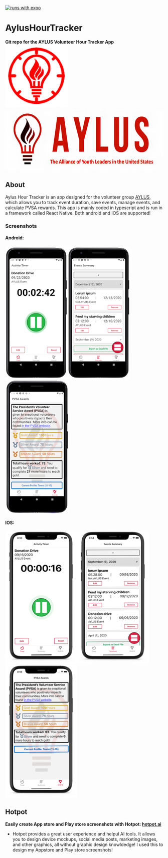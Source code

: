 [![runs with expo](https://img.shields.io/badge/Runs%20with%20Expo-4630EB.svg?style=flat-square&logo=EXPO&labelColor=f3f3f3&logoColor=000)](https://expo.io/)
# AylusHourTracker
**Git repo for the AYLUS Volunteer Hour Tracker App**  
<img src="https://github.com/AnonymousAAArdvark/AylusHourTracker/blob/master/assets/images/icon.png" height="200">
<img src="https://github.com/AnonymousAAArdvark/AylusHourTracker/blob/master/assets/images/splash.png" height="200">
## About
Aylus Hour Tracker is an app designed for the volunteer group [AYLUS](http://aylus.org), which allows you to track event duration, save events, manage events, and calculate PVSA rewards. 
This app is mainly coded in typescript and is run in a framework called React Native. Both android and IOS are supported!
### Screenshots
#### Android:
<img src="https://github.com/AnonymousAAArdvark/AylusHourTracker/blob/master/assets/images/eone.png" height="424"><img src="https://github.com/AnonymousAAArdvark/AylusHourTracker/blob/master/assets/images/etwo.png" height="424"><img src="https://github.com/AnonymousAAArdvark/AylusHourTracker/blob/master/assets/images/ethree.png" height="424">
<br /> 
#### IOS:
<img src="https://github.com/AnonymousAAArdvark/AylusHourTracker/blob/master/assets/images/ione.png" height="424"><img src="https://github.com/AnonymousAAArdvark/AylusHourTracker/blob/master/assets/images/itwo.png" height="424"><img src="https://github.com/AnonymousAAArdvark/AylusHourTracker/blob/master/assets/images/ithree.png" height="424">

## Hotpot
**Easily create App store and Play store screenshots with Hotpot: [hotpot.ai](https://hotpot.ai/)<br>**
  * Hotpot provides a great user experience and helpul AI tools. It allows you to design device mockups, social media posts, marketing images, and other graphics, all without graphic design knowldedge! I used this to design my Appstore and Play store screenshots!
